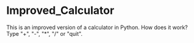 # Improved_Calculator

This is an improved version of a calculator in Python.
How does it work?
Type "+", "-", "*", "/" or "quit".
